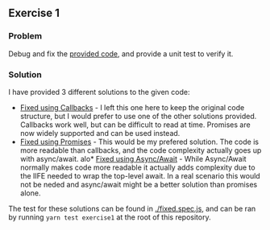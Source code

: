 ## Exercise 1

### Problem

Debug and fix the [provided code](./orig.js), and provide a unit test to verify it.

### Solution

I have provided 3 different solutions to the given code:

* [Fixed using Callbacks](./fixed-cb.js) - I left this one here to keep the original code structure, but I would prefer to use one of the other solutions provided.  Callbacks work well, but can be difficult to read at time.  Promises are now widely supported and can be used instead.
* [Fixed using Promises](./fixed-promise.js) - This would be my prefered solution.  The code is more readable than callbacks, and the code complexity actually goes up with async/await.
alo* [Fixed using Async/Await](./fixed-async.js) - While Async/Await normally makes code more readable it actually adds complexity due to the IIFE needed to wrap the top-level await. In a real scenario this would not be neded and async/await might be a better solution than promises alone.

The test for these solutions can be found in [./fixed.spec.js](./fixed.spec.js), and can be ran by running `yarn test exercise1` at the root of this repository.
